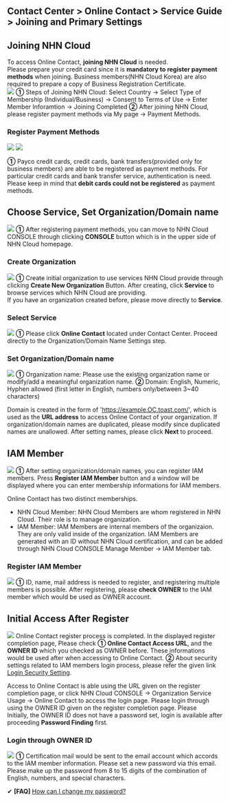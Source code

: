 ## Contact Center > Online Contact > Service Guide > Joining and Primary Settings

## Joining NHN Cloud 
To access Online Contact, **joining NHN Cloud** is needed.  
Please prepare your credit card since it is **mandatory to register payment methods** when joining. Business members(NHN Cloud Korea) are also required to prepare a copy of Business Registration Certificate.  
![](http://static.toastoven.net/prod_contact_center/1.3.1-(1)_en.png)
**①** Steps of Joining NHN Cloud: Select Country → Select Type of Membership (Individual/Business) → Consent to Terms of Use → Enter Member Inforamtion → Joining Completed
**②** After joining NHN Cloud, please register payment methods via My page → Payment Methods. 


### Register Payment Methods
![](http://static.toastoven.net/prod_contact_center/1.3.1-(2)_en.png)
![](http://static.toastoven.net/prod_contact_center/1.3.1-(3)_en.png)

**①** Payco credit cards, credit cards, bank transfers(provided only for business members) are able to be registered as payment methods. For particular credit cards and bank transfer service, authentication is need. 
Please keep in mind that **debit cards could not be registered** as payment methods.


## Choose Service, Set Organization/Domain name
![](http://static.toastoven.net/prod_contact_center/1.3.2-(1)_en.png)
**①** After registering payment methods, you can move to NHN Cloud CONSOLE through clicking **CONSOLE** button which is in the upper side of NHN Cloud homepage.  


### Create Organization
![](http://static.toastoven.net/prod_contact_center/1.3.2-(2)_en.png)
**①** Create initial organization to use services NHN Cloud provide through clicking **Create New Organization** Button. After creating, click **Service** to browse services which NHN Cloud are providing.  
If you have an organization created before, please move directly to **Service**. 

### Select Service
![](http://static.toastoven.net/prod_contact_center/1.3.2-(3)_en.png)
**①** Please click **Online Contact** located under Contact Center. Proceed directly to the Organization/Domain Name Settings step.


### Set Organization/Domain name
![](http://static.toastoven.net/prod_contact_center/1.3.2-(4)_en.png)
**①** Organization name: Please use the existing organization name or modify/add a meaningful organization name.
**②** Domain: English, Numeric, Hyphen allowed (first letter in English, numbers only/between 3~40 characters)

Domain is created in the form of 'https://example.OC.toast.com/', which is used as the **URL address** to access Online Contact of your organization.
If organization/domain names are duplicated, please modify since duplicated names are unallowed. After setting names, please click **Next** to proceed.

## IAM Member
![](http://static.toastoven.net/prod_contact_center/1.3.3-(1)_en.png)
**①** After setting organization/domain names, you can register IAM members. Press **Register IAM Member** button and a window will be displayed where you can enter membership informations for IAM members.

Online Contact has two distinct memberships.
- NHN Cloud Member: NHN Cloud Members are whom registered in NHN Cloud. Their role is to manage organization.
- IAM Member: IAM Members are internal members of the organizaion. They are only valid inside of the organization. IAM Members are generated with an ID without NHN Cloud certification, and can be added through NHN Cloud CONSOLE Manage Member → IAM Member tab. 


### Register IAM Member
![](http://static.toastoven.net/prod_contact_center/1.3.3-(2)_en.png)
**①** ID, name, mail address is needed to register, and registering multiple members is possible. After registering, please **check OWNER** to the IAM member which would be used as OWNER account.    


## Initial Access After Register
![](http://static.toastoven.net/prod_contact_center/1.3.4-(1)_en.png)
Online Contact register process is completed. In the displayed register completion page, 
Please check **① Online Contact Access URL**, and the **OWNER ID** which you checked as OWNER before. These informations would be used after when accessing to Online Contact. 
**②** About security settings related to IAM members login process, please refer the given link [Login Security Setting](https://docs.toast.com/en/TOAST/en/console-guide/#login-security-setting).

Access to Online Contact is able using the URL given on the register completion page, or click NHN Cloud CONSOLE → Organization Service Usage → Online Contact to access the login page.
Please login through using the OWNER ID given on the register completion page. Please  
Initially, the OWNER ID does not have a password set, login is available after proceeding **Password Finding** first.


### Login through OWNER ID
![](http://static.toastoven.net/prod_contact_center/1.3.4-(2)_en.png)
**①** Certification mail would be sent to the email account which accords to the IAM member information. Please set a new password via this email.
Please make up the password from 8 to 15 digits of the combination of English, numbers, and special characters.

✔ **\[FAQ]** [How can I change my password?](https://nhn-contact.oc.toast.com/oceng/hc/article/108/)

